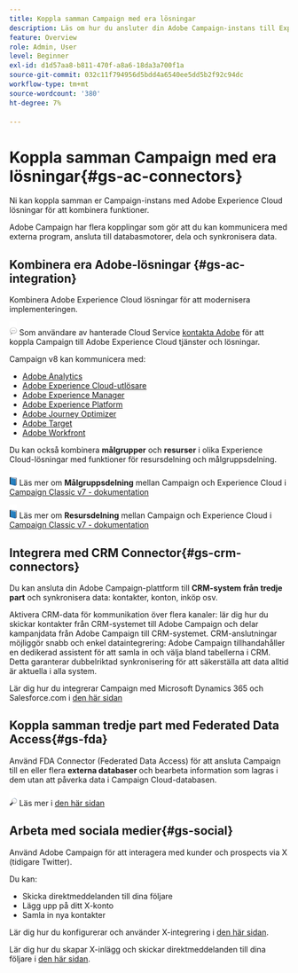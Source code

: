 ```yaml
---
title: Koppla samman Campaign med era lösningar
description: Läs om hur du ansluter din Adobe Campaign-instans till Experience Cloud-lösningar.
feature: Overview
role: Admin, User
level: Beginner
exl-id: d1d57aa8-b811-470f-a8a6-18da3a700f1a
source-git-commit: 032c11f794956d5bdd4a6540ee5dd5b2f92c94dc
workflow-type: tm+mt
source-wordcount: '380'
ht-degree: 7%

---
```


# Koppla samman Campaign med era lösningar{#gs-ac-connectors}

Ni kan koppla samman er Campaign-instans med Adobe Experience Cloud lösningar för att kombinera funktioner.

Adobe Campaign har flera kopplingar som gör att du kan kommunicera med externa program, ansluta till databasmotorer, dela och synkronisera data.

## Kombinera era Adobe-lösningar {#gs-ac-integration}

Kombinera Adobe Experience Cloud lösningar för att modernisera implementeringen.

![](../assets/do-not-localize/speech.png)  Som användare av hanterade Cloud Service [kontakta Adobe](../start/campaign-faq.md#support) för att koppla Campaign till Adobe Experience Cloud tjänster och lösningar.

Campaign v8 kan kommunicera med:

* [Adobe Analytics](../connect/ac-aa.md)
* [Adobe Experience Cloud-utlösare](../connect/ac-triggers.md)
* [Adobe Experience Manager](../connect/ac-aem.md)
* [Adobe Experience Platform](../connect/ac-aep.md)
* [Adobe Journey Optimizer](../connect/ac-ajo.md)
* [Adobe Target](../connect/ac-at.md)
* [Adobe Workfront](../connect/ac-workfront.md)

Du kan också kombinera **målgrupper** och **resurser** i olika Experience Cloud-lösningar med funktioner för resursdelning och målgruppsdelning.

![](../assets/do-not-localize/book.png) Läs mer om **Målgruppsdelning** mellan Campaign och Experience Cloud i [Campaign Classic v7 - dokumentation](https://experienceleague.adobe.com/docs/campaign-classic/using/integrating-with-adobe-experience-cloud/audience-sharing/sharing-audiences-with-adobe-experience-cloud.html#integrating-with-adobe-experience-cloud)

![](../assets/do-not-localize/book.png) Läs mer om **Resursdelning** mellan Campaign och Experience Cloud i [Campaign Classic v7 - dokumentation](https://experienceleague.adobe.com/docs/campaign-classic/using/integrating-with-adobe-experience-cloud/asset-sharing/sharing-assets-with-adobe-experience-cloud.html#integrating-with-adobe-experience-cloud)

## Integrera med CRM Connector{#gs-crm-connectors}

Du kan ansluta din Adobe Campaign-plattform till **CRM-system från tredje part** och synkronisera data: kontakter, konton, inköp osv.

Aktivera CRM-data för kommunikation över flera kanaler: lär dig hur du skickar kontakter från CRM-systemet till Adobe Campaign och delar kampanjdata från Adobe Campaign till CRM-systemet.
CRM-anslutningar möjliggör snabb och enkel dataintegrering: Adobe Campaign tillhandahåller en dedikerad assistent för att samla in och välja bland tabellerna i CRM. Detta garanterar dubbelriktad synkronisering för att säkerställa att data alltid är aktuella i alla system.

Lär dig hur du integrerar Campaign med Microsoft Dynamics 365 och Salesforce.com i [den här sidan](crm.md)

## Koppla samman tredje part med Federated Data Access{#gs-fda}

Använd FDA Connector (Federated Data Access) för att ansluta Campaign till en eller flera **externa databaser** och bearbeta information som lagras i dem utan att påverka data i Campaign Cloud-databasen.

![](../assets/do-not-localize/glass.png) Läs mer i [den här sidan](fda.md)

## Arbeta med sociala medier{#gs-social}

Använd Adobe Campaign för att interagera med kunder och prospects via X (tidigare Twitter).

Du kan:

* Skicka direktmeddelanden till dina följare
* Lägg upp på ditt X-konto
* Samla in nya kontakter

Lär dig hur du konfigurerar och använder X-integrering i [den här sidan](../connect/ac-tw.md).

Lär dig hur du skapar X-inlägg och skickar direktmeddelanden till dina följare i [den här sidan](../send/twitter.md).
